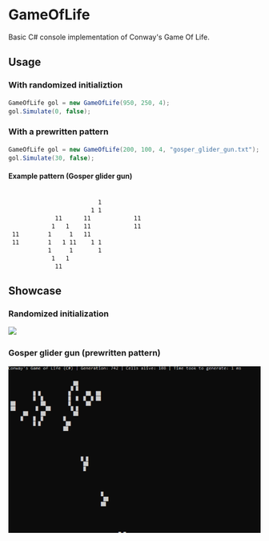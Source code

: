 # GameOfLife
Basic C# console implementation of Conway's Game Of Life.
## Usage
### With randomized initializtion
```C#
GameOfLife gol = new GameOfLife(950, 250, 4);
gol.Simulate(0, false);
```
### With a prewritten pattern
```C#
GameOfLife gol = new GameOfLife(200, 100, 4, "gosper_glider_gun.txt");
gol.Simulate(30, false);
```
#### Example pattern (Gosper glider gun)
```

                         1
                       1 1
             11      11            11
            1   1    11            11
 11        1     1   11
 11        1   1 11    1 1
           1     1       1
            1   1
             11
```
## Showcase
### Randomized initialization
![](https://github.com/immortalized/GameOfLife/blob/main/Other/randomizedinit.gif)
### Gosper glider gun (prewritten pattern)
![](https://github.com/immortalized/GameOfLife/blob/main/Other/gosperglidergun.gif)

